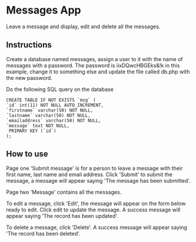 # Messages App

Leave a message and display, edit and delete all the messages.

## Instructions

Create a database named messages, assign a user to it with the name of messages with a password. The password is iixDQwcHBGEks&!k in this example, change it to something else and update the file called db.php with the new password.

Do the following SQL query on the database

```
CREATE TABLE IF NOT EXISTS `msg` (
`id` int(11) NOT NULL AUTO_INCREMENT,
`firstname` varchar(50) NOT NULL,
`lastname` varchar(50) NOT NULL,
`emailaddress` varchar(50) NOT NULL,
`message` text NOT NULL,
 PRIMARY KEY (`id`)
);

```

## How to use

Page one 'Submit message' is for a person to leave a message with their first name, last name and email address. Click 'Submit' to submit the message, a message will appear saying 'The message has been submitted'.

Page two 'Message' contains all the messages.

To edit a message, click 'Edit', the message will appear on the form below ready to edit. Click edit to update the message. A success message will appear saying 'The record has been updated'.

To delete a message, click 'Delete'. A success message will appear saying 'The record has been deleted'.